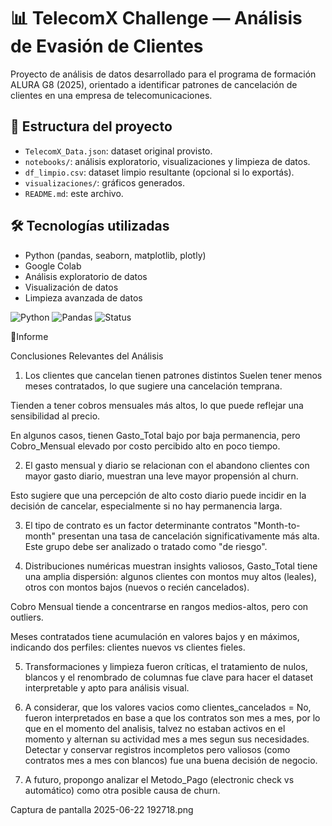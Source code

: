 # 📊 TelecomX Challenge — Análisis de Evasión de Clientes
Proyecto de análisis de datos desarrollado para el programa de formación ALURA G8 (2025), orientado a identificar patrones de cancelación de clientes en una empresa de telecomunicaciones.  

## 📁 Estructura del proyecto

- `TelecomX_Data.json`: dataset original provisto.
- `notebooks/`: análisis exploratorio, visualizaciones y limpieza de datos.
- `df_limpio.csv`: dataset limpio resultante (opcional si lo exportás).
- `visualizaciones/`: gráficos generados.
- `README.md`: este archivo.
## 🛠️ Tecnologías utilizadas

- Python (pandas, seaborn, matplotlib, plotly)
- Google Colab
- Análisis exploratorio de datos
- Visualización de datos
- Limpieza avanzada de datos

![Python](https://img.shields.io/badge/python-3.10-blue.svg)
![Pandas](https://img.shields.io/badge/pandas-1.5.3-lightgrey)
![Status](https://img.shields.io/badge/status-en%20desarrollo-yellow)


📄Informe

Conclusiones Relevantes del Análisis
1. Los clientes que cancelan tienen patrones distintos
Suelen tener menos meses contratados, lo que sugiere una cancelación temprana.

Tienden a tener cobros mensuales más altos, lo que puede reflejar una sensibilidad al precio.

En algunos casos, tienen Gasto_Total bajo por baja permanencia, pero Cobro_Mensual elevado por costo percibido alto en poco tiempo.

2. El gasto mensual y diario se relacionan con el abandono
clientes con mayor gasto diario, muestran una leve mayor propensión al churn.

Esto sugiere que una percepción de alto costo diario puede incidir en la decisión de cancelar, especialmente si no hay permanencia larga.

3. El tipo de contrato es un factor determinante contratos "Month-to-month" presentan una tasa de cancelación significativamente más alta.
Este grupo debe ser analizado o tratado como "de riesgo".

4. Distribuciones numéricas muestran insights valiosos,
Gasto_Total tiene una amplia dispersión: algunos clientes con montos muy altos (leales), otros con montos bajos (nuevos o recién cancelados).

Cobro Mensual tiende a concentrarse en rangos medios-altos, pero con outliers.

Meses contratados tiene acumulación en valores bajos y en máximos, indicando dos perfiles: clientes nuevos vs clientes fieles.

5. Transformaciones y limpieza fueron críticas, el tratamiento de nulos,
blancos y el renombrado de columnas fue clave para hacer el dataset interpretable y apto para análisis visual.

6. A considerar, que los valores vacios como clientes_cancelados = No,
fueron interpretados en base a que los contratos son mes a mes, por lo que en el momento del analisis, talvez no estaban activos en el momento y alternan su actividad mes a mes segun sus necesidades. Detectar y conservar registros incompletos pero valiosos (como contratos mes a mes con blancos) fue una buena decisión de negocio.

7. A futuro, propongo analizar el Metodo_Pago
(electronic check vs automático) como otra posible causa de churn.



Captura de pantalla 2025-06-22 192718.png

